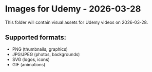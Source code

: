# Images for Udemy - 2026-03-28

This folder will contain visual assets for Udemy videos on 2026-03-28.

## Supported formats:
- PNG (thumbnails, graphics)
- JPG/JPEG (photos, backgrounds)
- SVG (logos, icons)
- GIF (animations)
